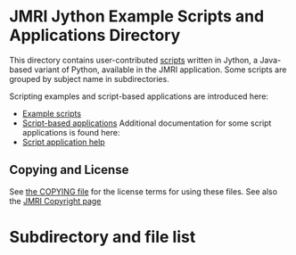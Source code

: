 JMRI Jython Example Scripts and Applications Directory
======================================================

This directory contains user-contributed [scripts][1] written in Jython, a Java-based
variant of Python, available in the JMRI application.  Some scripts are grouped by 
subject name in subdirectories.

Scripting examples and script-based applications are introduced here:
 - [Example scripts][2]
 - [Script-based applications][3]
Additional documentation for some script applications is found here:
 - [Script application help][4]
 

## Copying and License 

See [the COPYING file][5] for the license terms for using these files.  See also the [JMRI Copyright page][6]

# Subdirectory and file list


[1]: https://www.jmri.org/help/en/html/tools/scripting/index.shtml
[2]: https://www.jmri.org/help/en/html/tools/scripting/Examples.shtml
[3]: https://www.jmri.org/help/en/html/tools/scripting/JythonApps.shtml
[4]: https://www.jmri.org/help/en/html/scripthelp/
[5]: https://www.jmri.org/jython/COPYING
[6]: https://www.jmri.org/Copyright.html
